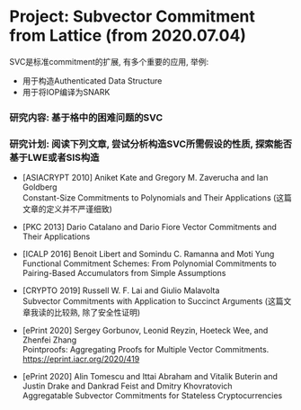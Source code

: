 # Project: Subvector Commitment from Lattice (from 2020.07.04)

SVC是标准commitment的扩展, 有多个重要的应用, 举例: 
* 用于构造Authenticated Data Structure
* 用于将IOP编译为SNARK

### 研究内容: 基于格中的困难问题的SVC

### 研究计划: 阅读下列文章, 尝试分析构造SVC所需假设的性质, 探索能否基于LWE或者SIS构造

- [ASIACRYPT 2010] Aniket Kate and Gregory M. Zaverucha and Ian Goldberg  
Constant-Size Commitments to Polynomials and Their Applications  (这篇文章的定义并不严谨细致)

- [PKC 2013] Dario Catalano and Dario Fiore Vector Commitments and Their Applications

- [ICALP 2016] Benoit Libert and Somindu C. Ramanna and Moti Yung   
Functional Commitment Schemes: From Polynomial Commitments to Pairing-Based Accumulators from Simple Assumptions

- [CRYPTO 2019] Russell W. F. Lai and Giulio Malavolta  
Subvector Commitments with Application to Succinct Arguments (这篇文章我读的比较熟, 除了安全性证明)

- [ePrint 2020] Sergey Gorbunov, Leonid Reyzin, Hoeteck Wee, and Zhenfei Zhang  
Pointproofs: Aggregating Proofs for Multiple
Vector Commitments. https://eprint.iacr.org/2020/419

- [ePrint 2020] Alin Tomescu and Ittai Abraham and Vitalik Buterin and Justin Drake and Dankrad Feist and Dmitry Khovratovich  
Aggregatable Subvector Commitments for Stateless Cryptocurrencies









